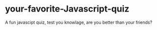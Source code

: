 # your-favorite-Javascript-quiz
A fun javascipt quiz, test you knowlage, are you better than your friends?
